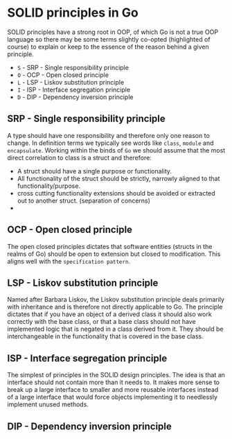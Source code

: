 # SOLID principles in Go

SOLID principles have a strong root in OOP, of which Go is not a true OOP language so there may be some terms slightly co-opted (highlighted of course) to explain or keep to the essence of the reason behind a given principle.

- `S` - SRP - Single responsibility principle
- `O` - OCP - Open closed principle
- `L` - LSP - Liskov substitution principle
- `I` - ISP - Interface segregation principle
- `D` - DIP - Dependency inversion principle

## SRP - Single responsibility principle

A type should have one responsibility and therefore only one reason to change. In definition terms we typically see words like `class`, `module` and `encapsulate`. Working within the binds of `Go` we should assume that the most direct correlation to class is a struct and therefore:

- A struct should have a single purpose or functionality.
- All functionality of the struct should be strictly, narrowly aligned to that functionality/purpose.
- cross cutting functionality extensions should be avoided or extracted out to another struct. (separation of concerns)
-

## OCP - Open closed principle

The open closed principles dictates that software entities (structs in the realms of Go) should be open to extension but closed to modification. This aligns well with the `specification pattern`.

## LSP - Liskov substitution principle

Named after Barbara Liskov, the Liskov substitution principle deals primarily with inheritance and is therefore not directly applicable to Go. The principle dictates that if you have an object of a derived class it should also work correctly with the base class, or that a base class should not have implemented logic that is negated in a class derived from it. They should be interchangeable in the functionality that is covered in the base class.

## ISP - Interface segregation principle

The simplest of principles in the SOLID design principles. The idea is that an interface should not contain more than it needs to. It makes more sense to break up a large interface to smaller and more reusable interfaces instead of a large interface that would force objects implementing it to needlessly implement unused methods.

## DIP - Dependency inversion principle
